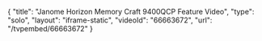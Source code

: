 {
    "title": "Janome Horizon Memory Craft 9400QCP Feature Video",
    "type": "solo",
    "layout": "iframe-static",
    "videoId": "66663672",
    "url": "\/tvpembed\/66663672"
}